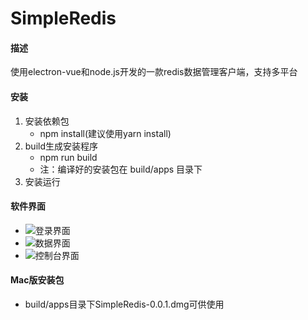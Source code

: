 # SimpleRedis

#### 描述
使用electron-vue和node.js开发的一款redis数据管理客户端，支持多平台

#### 安装

1.  安装依赖包
    - npm install(建议使用yarn install)
2.  build生成安装程序
    - npm run build
    - 注：编译好的安装包在 build/apps 目录下
3.  安装运行

#### 软件界面

-    ![登录界面](https://github.com/imsgy/SimpleRedis/tree/master/show/redis1.png)
-    ![数据界面](https://github.com/imsgy/SimpleRedis/tree/master/show/redis2.jpg)
-    ![控制台界面](https://github.com/imsgy/SimpleRedis/tree/master/show/redis3.jpg)

#### Mac版安装包
-   build/apps目录下SimpleRedis-0.0.1.dmg可供使用

